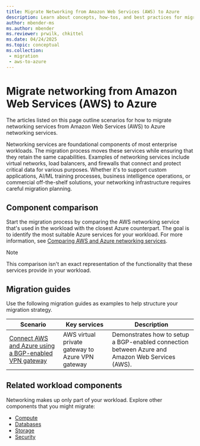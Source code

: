 ```yaml
---
title: Migrate Networking from Amazon Web Services (AWS) to Azure
description: Learn about concepts, how-tos, and best practices for migrating networking services from Amazon Web Services (AWS) to Azure.
author: mbender-ms
ms.author: mbender
ms.reviewer: prwilk, chkittel
ms.date: 04/24/2025
ms.topic: conceptual
ms.collection:
 - migration
 - aws-to-azure
---
```


# Migrate networking from Amazon Web Services (AWS) to Azure

The articles listed on this page outline scenarios for how to migrate networking services from Amazon Web Services (AWS) to Azure networking services.

Networking services are foundational components of most enterprise workloads. The migration process moves these services while ensuring that they retain the same capabilities. Examples of networking services include virtual networks, load balancers, and firewalls that connect and protect critical data for various purposes. Whether it's to support custom applications, AI/ML training processes, business intelligence operations, or commercial off-the-shelf solutions, your networking infrastructure requires careful migration planning.

## Component comparison

Start the migration process by comparing the AWS networking service that's used in the workload with the closest Azure counterpart. The goal is to identify the most suitable Azure services for your workload. For more information, see [Comparing AWS and Azure networking services](/azure/architecture/aws-professional/networking).

> [!NOTE]
> This comparison isn't an exact representation of the functionality that these services provide in your workload.

## Migration guides

Use the following migration guides as examples to help structure your migration strategy.

| Scenario | Key services | Description |
|--|--|--|
| [Connect AWS and Azure using a BGP-enabled VPN gateway](/azure/vpn-gateway/vpn-gateway-howto-aws-bgp) |  AWS virtual private gateway to Azure VPN gateway | Demonstrates how to setup a BGP-enabled connection between Azure and Amazon Web Services (AWS). |

## Related workload components

Networking makes up only part of your workload. Explore other components that you might migrate:

- [Compute](migrate-compute-from-aws.md)
- [Databases](migrate-databases-from-aws.md)
- [Storage](migrate-storage-from-aws.md)
- [Security](migrate-security-and-identity-from-aws.md)